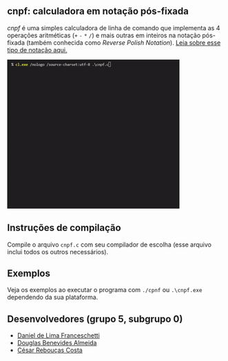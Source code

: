 ## cnpf: calculadora em notação pós-fixada

_cnpf_ é uma simples calculadora de linha de comando que implementa as 4 operações aritméticas (`+` `-` `*` `/`) e mais outras em inteiros na notação pós-fixada (também conhecida como _Reverse Polish Notation_). [Leia sobre esse tipo de notação aqui.](https://pt.wikipedia.org/wiki/Nota%C3%A7%C3%A3o_polonesa_inversa)

![Figura de exemplo](example.gif)

## Instruções de compilação

Compile o arquivo `cnpf.c` com seu compilador de escolha (esse arquivo inclui todos os outros necessários).

## Exemplos

Veja os exemplos ao executar o programa com `./cpnf` ou `.\cnpf.exe` dependendo da sua plataforma.

## Desenvolvedores (grupo 5, subgrupo 0)

- [Daniel de Lima Franceschetti](https://github.com/danielsource)
- [Douglas Benevides Almeida](https://github.com/almdoug)
- [César Rebouças Costa](https://github.com/cesarrcosta99)
